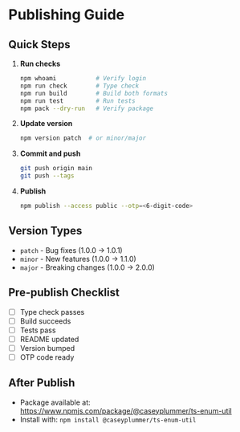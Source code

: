 # Publishing Guide

## Quick Steps

1. **Run checks**

   ```bash
   npm whoami           # Verify login
   npm run check        # Type check
   npm run build        # Build both formats
   npm run test         # Run tests
   npm pack --dry-run   # Verify package
   ```

2. **Update version**

   ```bash
   npm version patch  # or minor/major
   ```

3. **Commit and push**

   ```bash
   git push origin main
   git push --tags
   ```

4. **Publish**
   ```bash
   npm publish --access public --otp=<6-digit-code>
   ```

## Version Types

- `patch` - Bug fixes (1.0.0 → 1.0.1)
- `minor` - New features (1.0.0 → 1.1.0)
- `major` - Breaking changes (1.0.0 → 2.0.0)

## Pre-publish Checklist

- [ ] Type check passes
- [ ] Build succeeds
- [ ] Tests pass
- [ ] README updated
- [ ] Version bumped
- [ ] OTP code ready

## After Publish

- Package available at: https://www.npmjs.com/package/@caseyplummer/ts-enum-util
- Install with: `npm install @caseyplummer/ts-enum-util`
